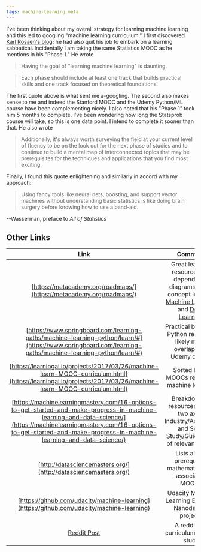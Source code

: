 ```yaml
---
tags: machine-learning meta
---
```

I've been thinking about my overall strategy for learning machine learning and this led to googling "machine learning curriculum." I first discovered [Karl Rosaen's blog](http://karlrosaen.com/ml/); he had also quit his job to embark on a learning sabbatical. Incidentally I am taking the same Statistics MOOC as he mentions in his "Phase 1." He wrote
> Having the goal of "learning machine learning" is daunting.

> Each phase should include at least one track that builds practical skills and one track focused on theoretical foundations.

The first quote above is what sent me a-googling. The second also makes sense to me and indeed the Stanford MOOC and the Udemy Python/ML course have been complementing nicely. I also noted that his "Phase 1" took him 5 months to complete. I've been wondering how long the Statsprob course will take, so this is one data point. I intend to complete it sooner than that. He also wrote 
> Additionally, it's always worth surveying the field at your current level of fluency to be on the look out for the next phase of studies and to continue to build a mental map of interconnected topics that may be prerequisites for the techniques and applications that you find most exciting.

Finally, I found this quote enlightening and similarly in accord with my approach:

>Using fancy tools like neural nets, boosting, and support vector machines without understanding basic statistics is like doing brain surgery before knowing how to use a band-aid.

--Wasserman, preface to _All of Statistics_

## Other Links

| Link | Comment |
| :-: | :-: |
| [https://metacademy.org/roadmaps/](https://metacademy.org/roadmaps/) | Great learning resource with dependency diagrams at the concept level for [Machine Learning](https://metacademy.org/roadmaps/rgrosse/bayesian_machine_learning) and [Deep Learning](https://metacademy.org/roadmaps/rgrosse/deep_learning) |
| [https://www.springboard.com/learning-paths/machine-learning-python/learn/#](https://www.springboard.com/learning-paths/machine-learning-python/learn/#) | Practical but basic Python resource; likely much overlap with Udemy course |
| [https://learningai.io/projects/2017/03/26/machine-learn-MOOC-curriculum.html](https://learningai.io/projects/2017/03/26/machine-learn-MOOC-curriculum.html) | Sorted list of MOOCs related to machine learning |
| [https://machinelearningmastery.com/16-options-to-get-started-and-make-progress-in-machine-learning-and-data-science/](https://machinelearningmastery.com/16-options-to-get-started-and-make-progress-in-machine-learning-and-data-science/) | Breakdown of resources along two axes: Industry/Academic and Self-Study/Guided; list of relevant books |
| [http://datasciencemasters.org/](http://datasciencemasters.org/) | Lists all the prerequisite mathematics and associated MOOCs |
| [https://github.com/udacity/machine-learning](https://github.com/udacity/machine-learning) | Udacity Machine Learning Engineer Nanodegree projects |
| [Reddit Post](https://www.reddit.com/r/MachineLearning/comments/2sp1nx/looking_for_feedback_on_my_machine_learning/?st=jdf9bru9&sh=bd2f401b) | A redditor's curriculum for slf-study | 
